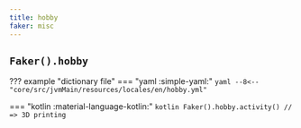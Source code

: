 ```yaml
---
title: hobby
faker: misc
---
```


## `Faker().hobby`

??? example "dictionary file"
    === "yaml :simple-yaml:"
        ```yaml
        --8<-- "core/src/jvmMain/resources/locales/en/hobby.yml"
        ```

=== "kotlin :material-language-kotlin:"
    ```kotlin
    Faker().hobby.activity() // => 3D printing
    ```
